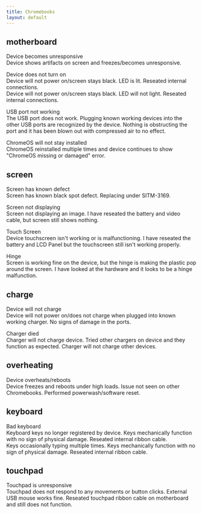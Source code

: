 ```yaml
---
title: Chromebooks
layout: default
---
```


## motherboard

Device becomes unresponsive  
Device shows artifacts on screen and freezes/becomes unresponsive.

Device does not turn on  
Device will not power on/screen stays black. LED is lit. Reseated internal connections.  
Device will not power on/screen stays black. LED will not light. Reseated internal connections.

USB port not working  
The USB port does not work. Plugging known working devices into the other USB ports are recognized by the device. Nothing is obstructing the port and it has been blown out with compressed air to no effect.

ChromeOS will not stay installed  
ChromeOS reinstalled multiple times and device continues to show "ChromeOS missing or damaged" error.

## screen

Screen has known defect  
Screen has known black spot defect. Replacing under SITM-3169.

Screen not displaying  
Screen not displaying an image. I have reseated the battery and video cable, but screen still shows nothing.

Touch Screen  
Device touchscreen isn't working or is malfunctioning. I have reseated the battery and LCD Panel but the touchscreen still isn't working properly.

Hinge  
Screen is working fine on the device, but the hinge is making the plastic pop around the screen. I have looked at the hardware and it looks to be a hinge malfunction.

## charge

Device will not charge  
Device will not power on/does not charge when plugged into known working charger. No signs of damage in the ports.

Charger died  
Charger will not charge device. Tried other chargers on device and they function as expected. Charger will not charge other devices.

## overheating

Device overheats/reboots  
Device freezes and reboots under high loads. Issue not seen on other Chromebooks. Performed powerwash/software reset.

## keyboard

Bad keyboard  
Keyboard keys no longer registered by device. Keys mechanically function with no sign of physical damage. Reseated internal ribbon cable.  
Keys occasionally typing multiple times. Keys mechanically function with no sign of physical damage. Reseated internal ribbon cable.

## touchpad

Touchpad is unresponsive  
Touchpad does not respond to any movements or button clicks. External USB mouse works fine. Reseated touchpad ribbon cable on motherboard and still does not function.
